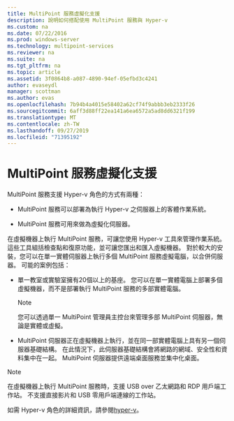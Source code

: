 ```yaml
---
title: MultiPoint 服務虛擬化支援
description: 說明如何搭配使用 MultiPoint 服務與 Hyper-v
ms.custom: na
ms.date: 07/22/2016
ms.prod: windows-server
ms.technology: multipoint-services
ms.reviewer: na
ms.suite: na
ms.tgt_pltfrm: na
ms.topic: article
ms.assetid: 3f0864b8-a087-4890-94ef-05efbd3c4241
author: evaseydl
manager: scottman
ms.author: evas
ms.openlocfilehash: 7b94b4a4015e58402a62cf74f9abbb3eb2333f26
ms.sourcegitcommit: 6aff3d88ff22ea141a6ea6572a5ad8dd6321f199
ms.translationtype: MT
ms.contentlocale: zh-TW
ms.lasthandoff: 09/27/2019
ms.locfileid: "71395192"
---
```

# <a name="multipoint-services-virtualization-support"></a>MultiPoint 服務虛擬化支援
MultiPoint 服務支援 Hyper-v 角色的方式有兩種：  
  
-   MultiPoint 服務可以部署為執行 Hyper-v 之伺服器上的客體作業系統。  
  
-   MultiPoint 服務可用來做為虛擬化伺服器。   
  
在虛擬機器上執行 MultiPoint 服務，可讓您使用 Hyper-v 工具來管理作業系統。 這些工具組括檢查點和復原功能，並可讓您匯出和匯入虛擬機器。 對於較大的安裝，您可以在單一實體伺服器上執行多個 MultiPoint 服務虛擬電腦，以合併伺服器。 可能的案例包括：  
  
-   單一教室或實驗室擁有20個以上的基座。 您可以在單一實體電腦上部署多個虛擬機器，而不是部署執行 MultiPoint 服務的多部實體電腦。  
  
    > [!NOTE]  
    > 您可以透過單一 MultiPoint 管理員主控台來管理多部 MultiPoint 伺服器，無論是實體或虛擬。  
  
-   MultiPoint 伺服器正在虛擬機器上執行，並在同一部實體電腦上具有另一個伺服器基礎結構。 在此情況下，此伺服器基礎結構會將網路的網域、安全性和資料集中在一起。 MultiPoint 伺服器提供遠端桌面服務並集中化桌面。  
  
> [!NOTE]  
> 在虛擬機器上執行 MultiPoint 服務時，支援 USB over 乙太網路和 RDP 用戶端工作站。 不支援直接影片和 USB 零用戶端連線的工作站。  
  
如需 Hyper-v 角色的詳細資訊，請參閱[hyper-v](../../virtualization/hyper-v/hyper-v-on-windows-server.md)。  